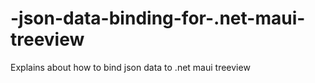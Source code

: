 # -json-data-binding-for-.net-maui-treeview
Explains about how to bind json data to .net maui treeview
